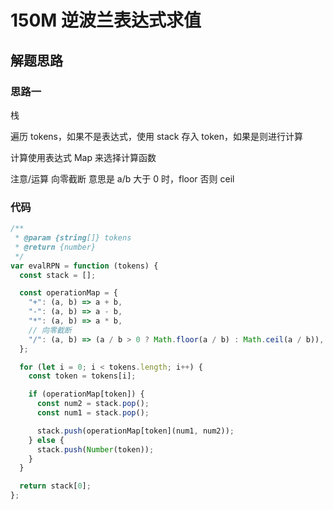 # 150M 逆波兰表达式求值

## 解题思路

### 思路一

栈

遍历 tokens，如果不是表达式，使用 stack 存入 token，如果是则进行计算

计算使用表达式 Map 来选择计算函数

注意/运算 向零截断 意思是 a/b 大于 0 时，floor 否则 ceil

### 代码

```js
/**
 * @param {string[]} tokens
 * @return {number}
 */
var evalRPN = function (tokens) {
  const stack = [];

  const operationMap = {
    "+": (a, b) => a + b,
    "-": (a, b) => a - b,
    "*": (a, b) => a * b,
    // 向零截断
    "/": (a, b) => (a / b > 0 ? Math.floor(a / b) : Math.ceil(a / b)),
  };

  for (let i = 0; i < tokens.length; i++) {
    const token = tokens[i];

    if (operationMap[token]) {
      const num2 = stack.pop();
      const num1 = stack.pop();

      stack.push(operationMap[token](num1, num2));
    } else {
      stack.push(Number(token));
    }
  }

  return stack[0];
};
```
